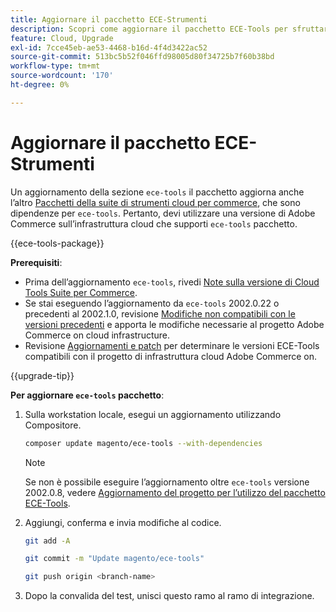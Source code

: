 ```yaml
---
title: Aggiornare il pacchetto ECE-Strumenti
description: Scopri come aggiornare il pacchetto ECE-Tools per sfruttare le correzioni e le funzioni più recenti applicate ad Adobe Commerce sull’infrastruttura cloud.
feature: Cloud, Upgrade
exl-id: 7cce45eb-ae53-4468-b16d-4f4d3422ac52
source-git-commit: 513bc5b52f046ffd98005d80f34725b7f60b38bd
workflow-type: tm+mt
source-wordcount: '170'
ht-degree: 0%

---
```


# Aggiornare il pacchetto ECE-Strumenti

Un aggiornamento della sezione `ece-tools` il pacchetto aggiorna anche l’altro [Pacchetti della suite di strumenti cloud per commerce](../release-notes/cloud-tools-suite.md), che sono dipendenze per `ece-tools`. Pertanto, devi utilizzare una versione di Adobe Commerce sull’infrastruttura cloud che supporti `ece-tools` pacchetto.

{{ece-tools-package}}

**Prerequisiti**:

- Prima dell’aggiornamento `ece-tools`, rivedi [Note sulla versione di Cloud Tools Suite per Commerce](../release-notes/cloud-tools-suite.md).
- Se stai eseguendo l’aggiornamento da `ece-tools` 2002.0.22 o precedenti al 2002.1.0, revisione [Modifiche non compatibili con le versioni precedenti](../release-notes/backward-incompatible-changes.md) e apporta le modifiche necessarie al progetto Adobe Commerce on cloud infrastructure.
- Revisione [Aggiornamenti e patch](../development/commerce-version.md#upgrade-from-older-versions) per determinare le versioni ECE-Tools compatibili con il progetto di infrastruttura cloud Adobe Commerce on.

{{upgrade-tip}}

**Per aggiornare `ece-tools` pacchetto**:

1. Sulla workstation locale, esegui un aggiornamento utilizzando Compositore.

   ```bash
   composer update magento/ece-tools --with-dependencies
   ```

   >[!NOTE]
   >
   >Se non è possibile eseguire l’aggiornamento oltre `ece-tools` versione 2002.0.8, vedere [Aggiornamento del progetto per l’utilizzo del pacchetto ECE-Tools](install-package.md).

1. Aggiungi, conferma e invia modifiche al codice.

   ```bash
   git add -A
   ```

   ```bash
   git commit -m "Update magento/ece-tools"
   ```

   ```bash
   git push origin <branch-name>
   ```

1. Dopo la convalida del test, unisci questo ramo al ramo di integrazione.
